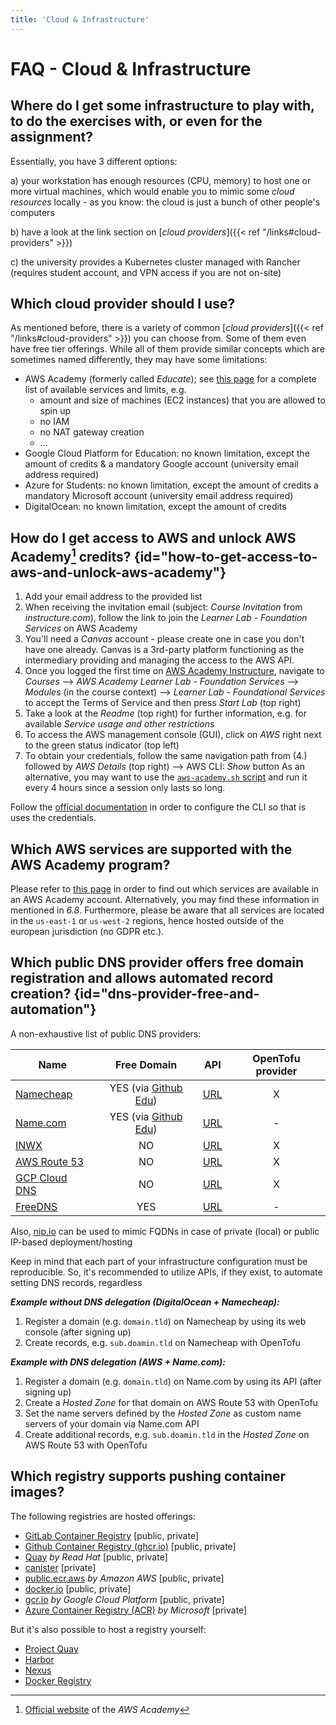 ```yaml
---
title: 'Cloud & Infrastructure'
---
```



FAQ - Cloud & Infrastructure
============================


## Where do I get some infrastructure to play with, to do the exercises with, or even for the assignment?

Essentially, you have 3 different options:

a) your workstation has enough resources (CPU, memory) to host one or more virtual machines, which would enable you
   to mimic some *cloud resources* locally - as you know: the cloud is just a bunch of other people's computers

b) have a look at the link section on [*cloud providers*]({{< ref "/links#cloud-providers" >}})

c) the university provides a Kubernetes cluster managed with Rancher (requires student account, and VPN access if you
   are not on-site)


## Which cloud provider should I use?

As mentioned before, there is a variety of common [*cloud providers*]({{< ref "/links#cloud-providers" >}}) you can choose
from. Some of them even have free tier offerings. While all of them provide similar concepts which are sometimes named
differently, they may have some limitations:

* AWS Academy (formerly called *Educate*); see
  [this page](https://labs.vocareum.com/web/1673852/4758266.0/ASNLIB/public/docs/lang/en-us/README.html#services)
  for a complete list of available services and limits, e.g.
  * amount and size of machines (EC2 instances) that you are allowed to spin up
  * no IAM
  * no NAT gateway creation
  * ...  
* Google Cloud Platform for Education: no known limitation, except the amount of credits & a mandatory Google
  account (university email address required)
* Azure for Students: no known limitation, except the amount of credits a mandatory Microsoft account (university
  email address required)
* DigitalOcean: no known limitation, except the amount of credits


## How do I get access to AWS and unlock AWS Academy[^1] credits? {id="how-to-get-access-to-aws-and-unlock-aws-academy"}

1. Add your email address to the provided list
2. When receiving the invitation email (subject: *Course Invitation* from *instructure.com*), follow the link to join
   the *Learner Lab - Foundation Services* on AWS Academy
3. You'll need a *Canvas* account - please create one in case you don't have one already. Canvas is a 3rd-party platform
   functioning as the intermediary providing and managing the access to the AWS API.
4. Once you logged the first time on [AWS Academy Instructure](https://awsacademy.instructure.com/login/canvas),
   navigate to *Courses* --> *AWS Academy Learner Lab - Foundation Services* --> *Modules* (in the course context) --> 
   *Learner Lab - Foundational Services* to accept the Terms of Service and then press *Start Lab* (top right)
5. Take a look at the *Readme* (top right) for further information, e.g. for available *Service usage and other
   restrictions*
6. To access the AWS management console (GUI), click on *AWS* right next to the green status indicator (top left)
7. To obtain your credentials, follow the same navigation path from (4.) followed by *AWS Details* (top right) --> AWS
   CLI: *Show* button
   As an alternative, you may want to use the 
   [`aws-academy.sh` script](https://github.com/lucendio/lecture-devops-code/blob/master/hack/aws-academy.sh)
   and run it every 4 hours since a session only lasts so long.

Follow the [official documentation](https://docs.aws.amazon.com/cli/latest/userguide/cli-configure-files.html) in order
to configure the CLI so that is uses the credentials.

[^1]: [Official website](https://aws.amazon.com/training/awsacademy/) of the *AWS Academy*


## Which AWS services are supported with the AWS Academy program?

Please refer to
[this page](https://labs.vocareum.com/web/1673852/4758266.0/ASNLIB/public/docs/lang/en-us/README.html#services)
in order to find
out which services are available in an AWS Academy account. Alternatively, you may find these information in mentioned
in *6.8*. Furthermore, please be aware that all services are located in the `us-east-1` or `us-west-2` regions, hence
hosted outside of the european jurisdiction (no GDPR etc.).


## Which public DNS provider offers free domain registration and allows automated record creation? {id="dns-provider-free-and-automation"}

A non-exhaustive list of public DNS providers:

| Name                                             |                         Free Domain                          | API                                                                           | OpenTofu provider |
|--------------------------------------------------|:------------------------------------------------------------:|-------------------------------------------------------------------------------|:-----------------:|
| [Namecheap](https://www.namecheap.com)           |  YES (via [Github Edu](https://education.github.com/pack))   | [URL](https://www.namecheap.com/support/api/intro/)                           |         X         |
| [Name.com](https://www.name.com)                 | YES (via [Github Edu](https://education.github.com/pack))    | [URL](https://www.name.com/api-docs)                                          |         -         |
| [INWX](https://www.inwx.de/en)                   |                              NO                              | [URL](https://www.inwx.de/en/offer/api)                                       |         X         |
| [AWS Route 53](https://aws.amazon.com/route53/)  |                              NO                              | [URL](https://docs.aws.amazon.com/Route53/latest/APIReference/Welcome.html)   |         X         |
| [GCP Cloud DNS](https://cloud.google.com/dns)    |                              NO                              | [URL](https://cloud.google.com/dns/docs/apis)                                 |         X         |
| [FreeDNS](https://freedns.afraid.org/)           |                             YES                              | [URL](https://freedns.afraid.org)                                             |         -         |

Also, [nip.io](https://nip.io) can be used to mimic FQDNs in case of private (local) or public IP-based deployment/hosting 

Keep in mind that each part of your infrastructure configuration must be reproducible. So, it's recommended to utilize
APIs, if they exist, to automate setting DNS records, regardless

__*Example without DNS delegation (DigitalOcean + Namecheap):*__

1. Register a domain (e.g. `domain.tld`) on Namecheap by using its web console (after signing up)
2. Create records, e.g. `sub.doamin.tld` on Namecheap with OpenTofu


__*Example with DNS delegation (AWS + Name.com):*__

1. Register a domain (e.g. `domain.tld`) on Name.com by using its API (after signing up)
2. Create a *Hosted Zone* for that domain on AWS Route 53 with OpenTofu
3. Set the name servers defined by the *Hosted Zone* as custom name servers of your domain via Name.com API
4. Create additional records, e.g. `sub.doamin.tld` in the *Hosted Zone* on AWS Route 53 with OpenTofu


## Which registry supports pushing container images? 

The following registries are hosted offerings:

* [GitLab Container Registry](https://docs.gitlab.com/ee/user/packages/container_registry/) [public, private]
* [Github Container Registry (ghcr.io)](https://docs.github.com/en/packages/working-with-a-github-packages-registry/working-with-the-container-registry) [public, private]
* [Quay](https://quay.io) *by Read Hat* [public, private]
* [canister](https://canister.io/) [private]
* [public.ecr.aws](https://public.ecr.aws) *by Amazon AWS* [public, private]
* [docker.io](https://hub.docker.com/) [public, private]
* [gcr.io](https://console.cloud.google.com/gcr/images/google-containers/GLOBAL) *by Google Cloud Platform* [public, private]
* [Azure Container Registry (ACR)](https://azure.microsoft.com/en-us/products/container-registry/) *by Microsoft* [private]

But it's also possible to host a registry yourself:

* [Project Quay](https://www.projectquay.io/)
* [Harbor](https://goharbor.io/)
* [Nexus](https://www.sonatype.com/products/sonatype-nexus-oss)
* [Docker Registry](https://hub.docker.com/_/registry)
